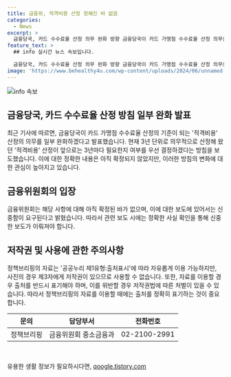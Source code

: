 ```yaml
---
title: 금융위, 적격비용 산정 정해진 바 없음
categories:
  - News
excerpt: >
  금융당국, 카드 수수료율 산정 의무 완화 방향 금융당국이 카드 가맹점 수수료율 산정 의무를 완화하고, 3년마다 적격비용 산정 필요 여부를 결정할 예정이라고 보도됐다. 하지만 관련 사항은 확정되지 않았으며, 신중한 보도가 필요하다. 관련 문의는 금융위원회 중소금융과로 가능하다. [자료출처=정책브리핑 www.korea.kr]
feature_text: >
  ## info 실시간 뉴스 속보입니다.

  금융당국, 카드 수수료율 산정 의무 완화 방향 금융당국이 카드 가맹점 수수료율 산정 의무를 완화하고, 3년마다 적격비용 산정 필요 여부를 결정할 예정이라고 보도됐다. 하지만 관련 사항은 확정되지 않았으며, 신중한 보도가 필요하다. 관련 문의는 금융위원회 중소금융과로 가능하다. [자료출처=정책브리핑 www.korea.kr]
image: 'https://www.behealthy4u.com/wp-content/uploads/2024/06/unnamed-file.png'
---
```


<p><img src="https://www.behealthy4u.com/wp-content/uploads/2024/06/unnamed-file.png" alt="info 속보" /></p>

<h2 data-ke-size="size26">금융당국, 카드 수수료율 산정 방침 일부 완화 발표</h2>

<p data-ke-size="size16">최근 기사에 따르면, 금융당국이 카드 가맹점 수수료율 산정의 기준이 되는 '적격비용' 산정의 의무를 일부 완화하겠다고 발표했습니다. 현재 3년 단위로 의무적으로 산정해 왔던 '적격비용' 산정이 앞으로는 3년마다 필요한지 여부를 우선 결정하겠다는 방침을 보도했습니다. 이에 대한 정확한 내용은 아직 확정되지 않았지만, 이러한 방침의 변화에 대한 관심이 높아지고 있습니다. </p>

<h2 data-ke-size="size26">금융위원회의 입장</h2>

<p data-ke-size="size16">금융위원회는 해당 사항에 대해 아직 확정된 바가 없으며, 이에 대한 보도에 있어서는 신중함이 요구된다고 밝혔습니다. 따라서 관련 보도 시에는 정확한 사실 확인을 통해 신중한 보도가 이뤄져야 합니다.</p>

<h2 data-ke-size="size26">저작권 및 사용에 관한 주의사항</h2>

<p data-ke-size="size16">정책브리핑의 자료는 '공공누리 제1유형:출처표시'에 따라 자유롭게 이용 가능하지만, 사진의 경우 제3자에게 저작권이 있으므로 사용할 수 없습니다. 또한, 자료를 이용할 경우 출처를 반드시 표기해야 하며, 이를 위반할 경우 저작권법에 따른 처벌이 있을 수 있습니다. 따라서 정책브리핑의 자료를 이용할 때에는 출처를 정확히 표기하는 것이 중요합니다.</p>

<table>
<thead>
<tr>
<th>문의</th>
<th>담당부서</th>
<th>전화번호</th>
</tr>
</thead>
<tbody>
<tr>
<td>정책브리핑</td>
<td>금융위원회 중소금융과</td>
<td>02-2100-2991</td>
</tr>
</tbody>
</table>

<p data-ke-size="size16">&nbsp;</p>
유용한 생활 정보가 필요하시다면, <a href="https://qoogle.tistory.com" rel="dofollow">qoogle.tistory.com</a>


